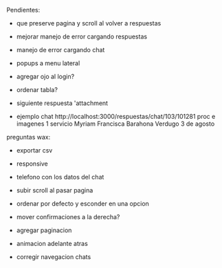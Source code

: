 Pendientes:

- que preserve pagina y scroll al volver a respuestas
- mejorar manejo de error cargando respuestas
- manejo de error cargando chat
- popups a menu lateral

- agregar ojo al login?
- ordenar tabla?
- siguiente respuesta
'attachment

- ejemplo chat http://localhost:3000/respuestas/chat/103/101281
proc e imagenes 1 servicio Myriam Francisca Barahona Verdugo
3 de agosto

preguntas wax: 
- exportar csv 
- responsive

- telefono con los datos del chat
- subir scroll al pasar pagina
- ordenar por defecto y esconder en una opcion
- mover confirmaciones a la derecha?
- agregar paginacion
- animacion adelante atras
- corregir navegacion chats